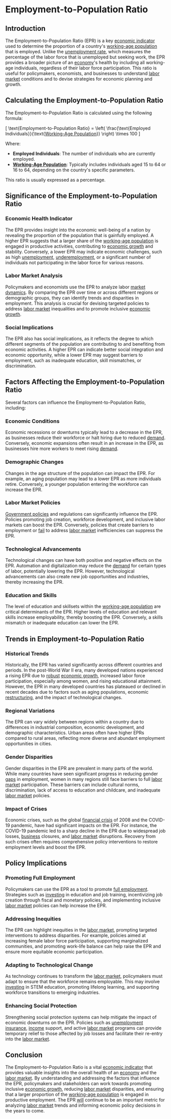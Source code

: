 # Employment-to-Population Ratio

## Introduction

The Employment-to-Population Ratio (EPR) is a key [economic indicator](../e/economic_indicator.md) used to determine the proportion of a country's [working-age population](../w/working-age_population.md) that is employed. Unlike the [unemployment rate](../u/unemployment_rate.md), which measures the percentage of the labor force that is unemployed but seeking work, the EPR provides a broader picture of an [economy](../e/economy.md)'s health by including all working-age individuals, regardless of their labor force participation. This ratio is useful for policymakers, economists, and businesses to understand [labor market](../l/labor_market.md) conditions and to devise strategies for economic planning and growth.

## Calculating the Employment-to-Population Ratio

The Employment-to-Population Ratio is calculated using the following formula:

\[ \text{Employment-to-Population Ratio} = \left( \frac{\text{Employed Individuals}}{\text{[Working-Age Population](../w/working-age_population.md)}} \right) \times 100 \]

Where:
- **Employed Individuals**: The number of individuals who are currently employed.
- **[Working-Age Population](../w/working-age_population.md)**: Typically includes individuals aged 15 to 64 or 16 to 64, depending on the country's specific parameters.

This ratio is usually expressed as a percentage.

## Significance of the Employment-to-Population Ratio

### Economic Health Indicator

The EPR provides insight into the economic well-being of a nation by revealing the proportion of the population that is gainfully employed. A higher EPR suggests that a larger share of the [working-age population](../w/working-age_population.md) is engaged in productive activities, contributing to [economic growth](../e/economic_growth.md) and stability. Conversely, a lower EPR may indicate economic challenges, such as high [unemployment](../u/unemployment.md), [underemployment](../u/underemployment.md), or a significant number of individuals not participating in the labor force for various reasons.

### Labor Market Analysis

Policymakers and economists use the EPR to analyze labor [market dynamics](../m/market_dynamics.md). By comparing the EPR over time or across different regions or demographic groups, they can identify trends and disparities in employment. This analysis is crucial for devising targeted policies to address [labor market](../l/labor_market.md) inequalities and to promote inclusive [economic growth](../e/economic_growth.md).

### Social Implications

The EPR also has social implications, as it reflects the degree to which different segments of the population are contributing to and benefiting from economic activities. A higher EPR can indicate better social integration and economic opportunity, while a lower EPR may suggest barriers to employment, such as inadequate education, skill mismatches, or discrimination.

## Factors Affecting the Employment-to-Population Ratio

Several factors can influence the Employment-to-Population Ratio, including:

### Economic Conditions

Economic recessions or downturns typically lead to a decrease in the EPR, as businesses reduce their workforce or halt hiring due to reduced [demand](../d/demand.md). Conversely, economic expansions often result in an increase in the EPR, as businesses hire more workers to meet rising [demand](../d/demand.md).

### Demographic Changes

Changes in the age structure of the population can impact the EPR. For example, an aging population may lead to a lower EPR as more individuals retire. Conversely, a younger population entering the workforce can increase the EPR.

### Labor Market Policies

[Government policies](../g/government_policies_in_trading.md) and regulations can significantly influence the EPR. Policies promoting job creation, workforce development, and inclusive labor markets can boost the EPR. Conversely, policies that create barriers to employment or [fail](../f/fail.md) to address [labor market](../l/labor_market.md) inefficiencies can suppress the EPR.

### Technological Advancements

Technological changes can have both positive and negative effects on the EPR. Automation and digitalization may reduce the [demand](../d/demand.md) for certain types of labor, potentially lowering the EPR. However, technological advancements can also create new job opportunities and industries, thereby increasing the EPR.

### Education and Skills

The level of education and skillsets within the [working-age population](../w/working-age_population.md) are critical determinants of the EPR. Higher levels of education and relevant skills increase employability, thereby boosting the EPR. Conversely, a skills mismatch or inadequate education can lower the EPR.

## Trends in Employment-to-Population Ratio

### Historical Trends

Historically, the EPR has varied significantly across different countries and periods. In the post-World War II era, many developed nations experienced a rising EPR due to [robust](../r/robust.md) [economic growth](../e/economic_growth.md), increased labor force participation, especially among women, and rising educational attainment. However, the EPR in many developed countries has plateaued or declined in recent decades due to factors such as aging populations, economic [restructuring](../r/restructuring.md), and the impact of technological changes.

### Regional Variations

The EPR can vary widely between regions within a country due to differences in industrial composition, economic development, and demographic characteristics. Urban areas often have higher EPRs compared to rural areas, reflecting more diverse and abundant employment opportunities in cities.

### Gender Disparities

Gender disparities in the EPR are prevalent in many parts of the world. While many countries have seen significant progress in reducing gender [gaps](../g/gap.md) in employment, women in many regions still face barriers to full [labor market](../l/labor_market.md) participation. These barriers can include cultural norms, discrimination, lack of access to education and childcare, and inadequate [labor market](../l/labor_market.md) policies.

### Impact of Crises

Economic crises, such as the global [financial crisis](../f/financial_crisis.md) of 2008 and the COVID-19 pandemic, have had significant impacts on the EPR. For instance, the COVID-19 pandemic led to a sharp decline in the EPR due to widespread job losses, [business](../b/business.md) closures, and [labor market](../l/labor_market.md) disruptions. Recovery from such crises often requires comprehensive policy interventions to restore employment levels and boost the EPR.

## Policy Implications

### Promoting Full Employment

Policymakers can use the EPR as a tool to promote [full employment](../f/full_employment.md). Strategies such as [investing](../i/investing.md) in education and job training, incentivizing job creation through fiscal and monetary policies, and implementing inclusive [labor market](../l/labor_market.md) policies can help increase the EPR.

### Addressing Inequities

The EPR can highlight inequities in the [labor market](../l/labor_market.md), prompting targeted interventions to address disparities. For example, policies aimed at increasing female labor force participation, supporting marginalized communities, and promoting work-life balance can help raise the EPR and ensure more equitable economic participation.

### Adapting to Technological Change

As technology continues to transform the [labor market](../l/labor_market.md), policymakers must adapt to ensure that the workforce remains employable. This may involve [investing](../i/investing.md) in STEM education, promoting lifelong learning, and supporting workforce transitions to emerging industries.

### Enhancing Social Protection

Strengthening social protection systems can help mitigate the impact of economic downturns on the EPR. Policies such as [unemployment](../u/unemployment.md) [insurance](../i/insurance.md), [income](../i/income.md) support, and active [labor market](../l/labor_market.md) programs can provide temporary relief to those affected by job losses and facilitate their re-entry into the [labor market](../l/labor_market.md).

## Conclusion

The Employment-to-Population Ratio is a vital [economic indicator](../e/economic_indicator.md) that provides valuable insights into the overall health of an [economy](../e/economy.md) and the [labor market](../l/labor_market.md). By understanding and addressing the factors that influence the EPR, policymakers and stakeholders can work towards promoting inclusive [economic growth](../e/economic_growth.md), reducing [labor market](../l/labor_market.md) disparities, and ensuring that a larger proportion of the [working-age population](../w/working-age_population.md) is engaged in productive employment. The EPR [will](../w/will.md) continue to be an important metric for analyzing [labor market](../l/labor_market.md) trends and informing economic policy decisions in the years to come.